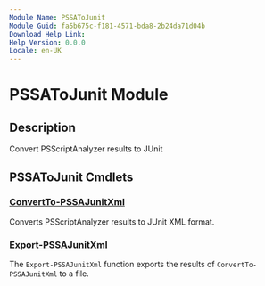 ```yaml
---
Module Name: PSSAToJunit
Module Guid: fa5b675c-f181-4571-bda8-2b24da71d04b
Download Help Link: 
Help Version: 0.0.0
Locale: en-UK
---
```


# PSSAToJunit Module
## Description
Convert PSScriptAnalyzer results to JUnit

## PSSAToJunit Cmdlets
### [ConvertTo-PSSAJunitXml](ConvertTo-PSSAJunitXml.md)
Converts PSScriptAnalyzer results to JUnit XML format.

### [Export-PSSAJunitXml](Export-PSSAJunitXml.md)
The `Export-PSSAJunitXml` function exports the results of `ConvertTo-PSSAJunitXml` to a file.

